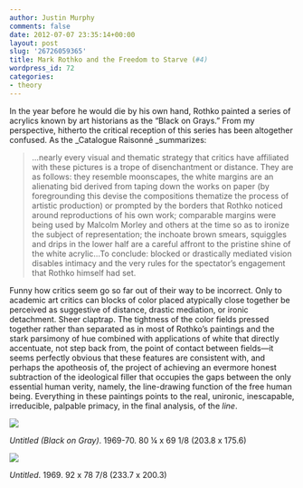 ```yaml
---
author: Justin Murphy
comments: false
date: 2012-07-07 23:35:14+00:00
layout: post
slug: '26726059365'
title: Mark Rothko and the Freedom to Starve (#4)
wordpress_id: 72
categories:
- theory
---
```


In the year before he would die by his own hand, Rothko painted a series of acrylics known by art historians as the “Black on Grays.” From my perspective, hitherto the critical reception of this series has been altogether confused. As the _Catalogue Raisonné _summarizes:


> …nearly every visual and thematic strategy that critics have affiliated with these pictures is a trope of disenchantment or distance. They are as follows: they resemble moonscapes, the white margins are an alienating bid derived from taping down the works on paper (by foregrounding this devise the compositions thematize the process of artistic production) or prompted by the borders that Rothko noticed around reproductions of his own work; comparable margins were being used by Malcolm Morley and others at the time so as to ironize the subject of representation; the inchoate brown smears, squiggles and drips in the lower half are a careful affront to the pristine shine of the white acrylic…To conclude: blocked or drastically mediated vision disables intimacy and the very rules for the spectator’s engagement that Rothko himself had set.


Funny how critics seem go so far out of their way to be incorrect. Only to academic art critics can blocks of color placed atypically close together be perceived as suggestive of distance, drastic mediation, or ironic detachment. Sheer claptrap. The tightness of the color fields pressed together rather than separated as in most of Rothko’s paintings and the stark parsimony of hue combined with applications of white that directly accentuate, not step back from, the point of contact between fields—it seems perfectly obvious that these features are consistent with, and perhaps the apotheosis of, the project of achieving an evermore honest subtraction of the ideological filler that occupies the gaps between the only essential human verity, namely, the line-drawing function of the free human being. Everything in these paintings points to the real, unironic, inescapable, irreducible, palpable primacy, in the final analysis, of the _line_.

![][image-1]

_Untitled (Black on Gray)_. 1969-70. 80 ¼ x 69 1/8 (203.8 x 175.6)

![][image-2]

_Untitled_. 1969. 92 x 78 7/8 (233.7 x 200.3)

[image-1]:	http://media.tumblr.com/tumblr_m6tdd6UMFe1qz9517.png
[image-2]:	http://media.tumblr.com/tumblr_m6tde3SmLQ1qz9517.png